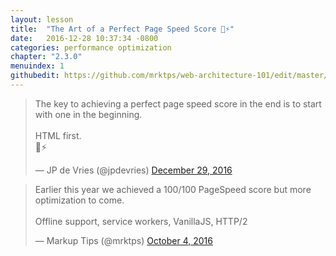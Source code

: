 ```yaml
---
layout: lesson
title:  "The Art of a Perfect Page Speed Score 💯⚡️"
date:   2016-12-28 10:37:34 -0800
categories: performance optimization 
chapter: "2.3.0"
menuindex: 1
githubedit: https://github.com/mrktps/web-architecture-101/edit/master/_unit_2/2.3.0-the-art-of-a-perfect-page-speed-score.markdown
---
```


<blockquote class="twitter-tweet" data-lang="en"><p lang="en" dir="ltr">The key to achieving a perfect page speed score in the end is to start with one in the beginning.<br /><br />HTML first.<br />💯⚡️</p>&mdash; JP de Vries (@jpdevries) <a href="https://twitter.com/jpdevries/status/814283485074493440">December 29, 2016</a></blockquote> 

<blockquote class="twitter-tweet" data-lang="en"><p lang="en" dir="ltr">Earlier this year we achieved a 100/100 PageSpeed score but more optimization to come. <br /><br />Offline support, service workers, VanillaJS, HTTP/2</p>&mdash; Markup Tips (@mrktps) <a href="https://twitter.com/mrktps/status/783197033012273153">October 4, 2016</a></blockquote> 

